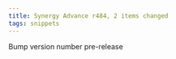 ```yaml
---
title: Synergy Advance r484, 2 items changed
tags: snippets
---
```


Bump version number pre-release
